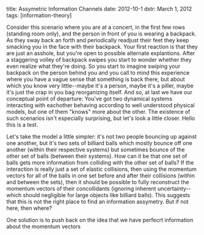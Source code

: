 title: Assymetric Information Channels
date: 2012-10-1
dstr: March 1, 2012
tags: [information-theory]

Consider this scenario where you are at a concert, in the first few rows
(standing room only), and the person in front of you is wearing a backpack.  As
they sway back an forth and periodically readjust their feet they keep smacking
you in the face with their backpack.  Your first reaction is that they are just
an asshole, but you're open to possible alternate explantions. After a
staggering volley of backpack swipes you start to wonder whether they even
realize what they're doing.  So you start to imagine swiping your backpack on
the person behind you and you call to mind this experience where you have a
vague sense that something is back there, but about which you know very
little--maybe it's a person, maybe it's a piller, maybe it's just the crap in
you bag reorganizing itself. And so, at last we have our conceptual point of
departure: You've got two dynamical systems interacting with eachother behaving
according to well understood physical models, but one of them "knows" more about
the other.  The existence of such scenarios isn't especially surprising, but
let's look a little closer. Hello this is a test.

Let's take the model a little simpler: it's not two people bouncing up against
one another, but it's two sets of billiard balls which mostly bounce off one
another (within their respective systems) but sometimes bounce of the other set
of balls (between their systems).  How can it be that one set of balls gets more
information from colliding with the other set of balls?  If the interaction is
really just a set of elastic collisions, then using the momentum vectors for all
of the balls in one set before and after their collisions (within and between
the sets), then it should be possible to fully reconstruct the momentum vectors
of their concollidants (ignoring inherent uncertainty--which should negligible
for large objects like billiard balls).  This suggests that this is not the
right place to find an information assymetry.  But if not here, then where?

One solution is to push back on the idea that we have perfecrt information about
the momentum vectors
